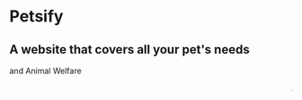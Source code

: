 <h1>Petsify</h1>
<h2>A website that covers all your pet's needs</h2>
<p> and Animal Welfare </p>
<marquee>Adopt don't shop</marquee>
